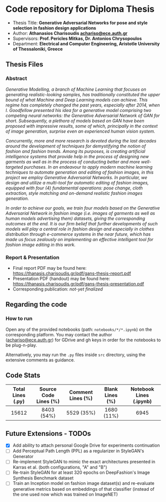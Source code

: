 # Code repository for Diploma Thesis
- Thesis Title: **Generative Adversarial Networks for pose and style selection in fashion design applications**
- Author: **Athanasios Charisoudis achariso@ece.auth.gr**
- Supervisors: **Prof. Pericles Mitkas, Dr. Antonios Chrysopoulos**
- Department: **Electrical and Computer Engineering, Aristotle University of Thessaloniki, Greece**

## Thesis Files

### Abstract
_Generative Modelling, a branch of Machine Learning that focuses on generating realistic-looking samples, has traditionally constituted the upper bound of what Machine and Deep Learning models can achieve. This regime has completely changed the past years, especially after 2014, when I. Goodfellow presented his idea for a generative model comprising two competing neural networks: the Generative Adversarial Network of GAN for short. Subsequently, a plethora of models based on GAN have been proposed with impressive results, some of which, principally in the context of image generation, surprise even an experienced human vision system._

_Concurrently, more and more research is devoted during the last decades around the development of techniques for demystifying the notion of fashion and fashion trends. Among its purposes, is creating artificial intelligence systems that provide help in the process of designing new garments as well as in the process of conducting better and more well-targeted purchases. In an endeavour to apply modern machine learning techniques to automate generation and editing of fashion images, in this project we employ Generative Adversarial Networks. In particular, we design and utilize a multi-tool for automatic editing of fashion images, equipped with four (4) fundamental operations: pose change, cloth extraction, style matching and on-demand realistic fashion images generation._

_In order to achieve our goals, we train four models based on the Generative Adversarial Network in fashion image (i.e. images of garments as well as human models advertising them) datasets, giving the corresponding outcomes at the end. It is our firm belief that further developments of such models will play a central role in fashion design and especially in clothes distribution through e-commerce systems in the near future, which has made us focus zealously on implementing an effective intelligent tool for fashion image editing in this work._

### Report \& Presentation
- Final report PDF may be found here: https://thanasis.charisoudis.gr/pdf/gans-thesis-report.pdf
- Presentation PDF (handout) may be found here: https://thanasis.charisoudis.gr/pdf/gans-thesis-presentation.pdf
- Corresponding publication: _not-yet finalized_


## Regarding the code

### How to run
Open any of the provided notebooks (path: <code>notebooks/\*/\*.ipynb</code>) on the corresponding platform. You may contact the author (achariso@ece.auth.gr) for GDrive and gh keys in order for the notebooks to be plug-n-play.

Alternatively, you may run the <code>.py</code> files inside <code>src</code> directory, using the extensive comments as guidance.

## Code Stats
| Total Lines (.py) | Source Code Lines (%) | Comment Lines (%) | Blank Lines (%) | Notebook Lines (.ipynb) | 
| :---------------: | :-------------------: | :-------------: | :-------------: | :---------------------: |
| 15612 | 8403 (54%) | 5529 (35%) | 1680 (11%) | 6945 |


## Future Extensions - TODOs

- [x] Add ability to attach personal Google Drive for experiments continuation
- [ ] Add Perceptual Path Length (PPL) as a regularizer in StyleGAN's Generator
- [ ] Re-implement StyleGAN to mimic the exact architectures presented in Karras et al. (both configurations, "A" and "B")
- [ ] Re-train StyleGAN for at least 320 epochs on DeepFashion's Image Synthesis Benchmark dataset
- [ ] Train an Inception model on fashion image dataset(s) and re-evaluate generative metrics based on embeddings of that classifier (instead of the one used now which was trained on ImageNET)
